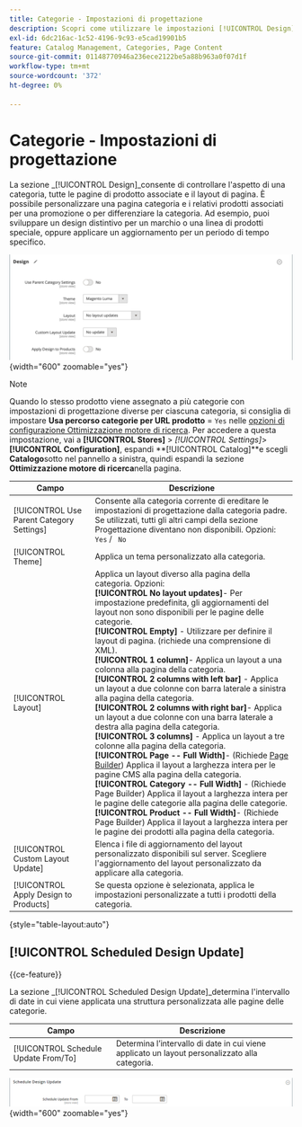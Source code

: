 ```yaml
---
title: Categorie - Impostazioni di progettazione
description: Scopri come utilizzare le impostazioni [!UICONTROL Design] per definire l'aspetto di una categoria, tutte le pagine di prodotto associate e il layout di pagina.
exl-id: 6dc216ac-1c52-4196-9c93-e5cad19901b5
feature: Catalog Management, Categories, Page Content
source-git-commit: 01148770946a236ece2122be5a88b963a0f07d1f
workflow-type: tm+mt
source-wordcount: '372'
ht-degree: 0%

---
```


# Categorie - Impostazioni di progettazione

La sezione _[!UICONTROL Design]_consente di controllare l&#39;aspetto di una categoria, tutte le pagine di prodotto associate e il layout di pagina. È possibile personalizzare una pagina categoria e i relativi prodotti associati per una promozione o per differenziare la categoria. Ad esempio, puoi sviluppare un design distintivo per un marchio o una linea di prodotti speciale, oppure applicare un aggiornamento per un periodo di tempo specifico.

![Impostazioni di progettazione per una categoria](./assets/category-design.png){width="600" zoomable="yes"}

>[!NOTE]
>
>Quando lo stesso prodotto viene assegnato a più categorie con impostazioni di progettazione diverse per ciascuna categoria, si consiglia di impostare **Usa percorso categorie per URL prodotto** = `Yes` nelle [opzioni di configurazione Ottimizzazione motore di ricerca](../configuration-reference/catalog/catalog.md#search-engine-optimization). Per accedere a questa impostazione, vai a **[!UICONTROL Stores]** > _[!UICONTROL Settings]_>**[!UICONTROL Configuration]**, espandi **[!UICONTROL Catalog]**e scegli **Catalogo**sotto nel pannello a sinistra, quindi espandi la sezione **Ottimizzazione motore di ricerca**nella pagina.

| Campo | Descrizione |
|--- |--- |
| [!UICONTROL Use Parent Category Settings] | Consente alla categoria corrente di ereditare le impostazioni di progettazione dalla categoria padre. Se utilizzati, tutti gli altri campi della sezione Progettazione diventano non disponibili. Opzioni: `Yes` / ` No` |
| [!UICONTROL Theme] | Applica un tema personalizzato alla categoria. |
| [!UICONTROL Layout] | Applica un layout diverso alla pagina della categoria. Opzioni: <br/>**[!UICONTROL No layout updates]**- Per impostazione predefinita, gli aggiornamenti del layout non sono disponibili per le pagine delle categorie.<br/>**[!UICONTROL Empty]** - Utilizzare per definire il layout di pagina. (richiede una comprensione di XML). <br/>**[!UICONTROL 1 column]**- Applica un layout a una colonna alla pagina della categoria.<br/>**[!UICONTROL 2 columns with left bar]** - Applica un layout a due colonne con barra laterale a sinistra alla pagina della categoria. <br/>**[!UICONTROL 2 columns with right bar]**- Applica un layout a due colonne con una barra laterale a destra alla pagina della categoria.<br/>**[!UICONTROL 3 columns]** - Applica un layout a tre colonne alla pagina della categoria.<br/>**[!UICONTROL Page -- Full Width]**- (Richiede [Page Builder](../page-builder/introduction.md)) Applica il layout a larghezza intera per le pagine CMS alla pagina della categoria.<br/>**[!UICONTROL Category -- Full Width]** - (Richiede Page Builder) Applica il layout a larghezza intera per le pagine delle categorie alla pagina delle categorie. <br/>**[!UICONTROL Product -- Full Width]**- (Richiede Page Builder) Applica il layout a larghezza intera per le pagine dei prodotti alla pagina della categoria. |
| [!UICONTROL Custom Layout Update] | Elenca i file di aggiornamento del layout personalizzato disponibili sul server. Scegliere l&#39;aggiornamento del layout personalizzato da applicare alla categoria. |
| [!UICONTROL Apply Design to Products] | Se questa opzione è selezionata, applica le impostazioni personalizzate a tutti i prodotti della categoria. |

{style="table-layout:auto"}

## [!UICONTROL Scheduled Design Update]

{{ce-feature}}

La sezione _[!UICONTROL Scheduled Design Update]_determina l&#39;intervallo di date in cui viene applicata una struttura personalizzata alle pagine delle categorie.

| Campo | Descrizione |
|--- |--- |
| [!UICONTROL Schedule Update From/To] | Determina l’intervallo di date in cui viene applicato un layout personalizzato alla categoria. |

![Aggiornamento Progettazione Pianificato](./assets/category-scheduled-design-update.png){width="600" zoomable="yes"}
